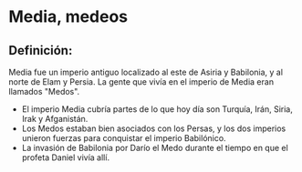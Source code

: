 # Media, medeos

## Definición: 

Media fue un imperio antiguo localizado al este de Asiria y Babilonia, y al norte de Elam y Persia. La gente que vivía en el imperio de Media eran llamados "Medos".

* El imperio Media cubría partes de lo que hoy día son Turquía, Irán, Siria, Irak y Afganistán.
* Los Medos estaban bien asociados con los Persas, y los dos imperios unieron fuerzas para conquistar el imperio Babilónico.
* La invasión de Babilonia por Darío el Medo durante el tiempo en que el profeta Daniel vivía allí.

